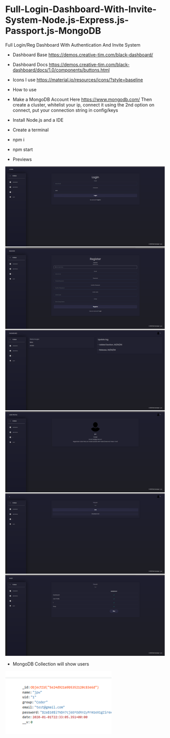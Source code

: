 # Full-Login-Dashboard-With-Invite-System-Node.js-Express.js-Passport.js-MongoDB
Full Login/Reg Dashboard With Authentication And Invite System

- Dashboard Base https://demos.creative-tim.com/black-dashboard/

- Dashboard Docs https://demos.creative-tim.com/black-dashboard/docs/1.0/components/buttons.html

- Icons I use https://material.io/resources/icons/?style=baseline

- How to use

- Make a MongoDB Account Here https://www.mongodb.com/ Then create a cluster, whitelist your ip, connect it using the 2nd option on
connect, put your connection string in config/keys

- Install Node.js and a IDE

- Create a terminal

- npm i

- npm start

- Previews

![](preview/login.png)
![](preview/Reg.png)
![](preview/dash.png)
![](preview/User.png)
![](preview/1.png)
![](preview/Shop.png)

- MongoDB Collection will show users 

![](preview/mongodb.png)
